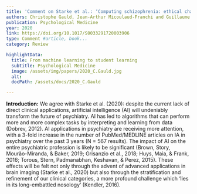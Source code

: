 ```yaml
---
title: 'Comment on Starke et al.: ‘Computing schizophrenia: ethical challenges for machine learning in psychiatry’: from machine learning to student learning: pedagogical challenges for psychiatry'
authors: Christophe Gauld, Jean-Arthur Micoulaud-Franchi and Guillaume Dumas
publication: Psychological Medicine
year: 2020
link: https://doi.org/10.1017/S0033291720003906
type: Comment #article, book...
category: Review

highlightData:
  title: From machine learning to student learning
  subtitle: Psychological Medicine
  image: /assets/img/papers/2020_C.Gauld.jpg
  alt: 
  docPath: /assets/docs/2020_C.Gauld

---
```

**Introduction:**
We agree with Starke et al. (2020): despite the current lack of direct clinical applications, artificial intelligence (AI) will undeniably transform the future of psychiatry. AI has led to algorithms that can perform more and more complex tasks by interpreting and learning from data (Dobrev, 2012). AI applications in psychiatry are receiving more attention, with a 3-fold increase in the number of PubMed/MEDLINE articles on IA in psychiatry over the past 3 years (N = 567 results). The impact of AI on the entire psychiatric profession is likely to be significant (Brown, Story, Mourão-Miranda, & Baker, 2019; Grisanzio et al., 2018; Huys, Maia, & Frank, 2016; Torous, Stern, Padmanabhan, Keshavan, & Perez, 2015). These effects will be felt not only through the advent of advanced applications in brain imaging (Starke et al., 2020) but also through the stratification and refinement of our clinical categories, a more profound challenge which ‘lies in its long-embattled nosology’ (Kendler, 2016).
